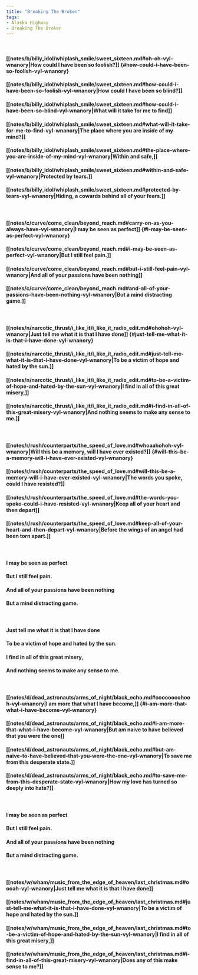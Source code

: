 ```yaml
---
title: "Breaking The Broken"
tags:
- Alaska Highway
- Breaking The Broken
---
```

&nbsp;
#### [[notes/b/billy_idol/whiplash_smile/sweet_sixteen.md#oh-oh-vyl-wnanory|How could I have been so foolish?]] {#how-could-i-have-been-so-foolish-vyl-wnanory}
#### [[notes/b/billy_idol/whiplash_smile/sweet_sixteen.md#how-could-i-have-been-so-foolish-vyl-wnanory|How could I have been so blind?]]
#### [[notes/b/billy_idol/whiplash_smile/sweet_sixteen.md#how-could-i-have-been-so-blind-vyl-wnanory|What will it take for me to find]]
#### [[notes/b/billy_idol/whiplash_smile/sweet_sixteen.md#what-will-it-take-for-me-to-find-vyl-wnanory|The place where you are inside of my mind?]]
#### [[notes/b/billy_idol/whiplash_smile/sweet_sixteen.md#the-place-where-you-are-inside-of-my-mind-vyl-wnanory|Within and safe,]]
#### [[notes/b/billy_idol/whiplash_smile/sweet_sixteen.md#within-and-safe-vyl-wnanory|Protected by tears.]]
#### [[notes/b/billy_idol/whiplash_smile/sweet_sixteen.md#protected-by-tears-vyl-wnanory|Hiding, a cowards behind all of your fears.]]
&nbsp;
#### [[notes/c/curve/come_clean/beyond_reach.md#carry-on-as-you-always-have-vyl-wnanory|I may be seen as perfect]] {#i-may-be-seen-as-perfect-vyl-wnanory}
#### [[notes/c/curve/come_clean/beyond_reach.md#i-may-be-seen-as-perfect-vyl-wnanory|But I still feel pain.]]
#### [[notes/c/curve/come_clean/beyond_reach.md#but-i-still-feel-pain-vyl-wnanory|And all of your passions have been nothing]]
#### [[notes/c/curve/come_clean/beyond_reach.md#and-all-of-your-passions-have-been-nothing-vyl-wnanory|But a mind distracting game.]]
&nbsp;
#### [[notes/n/narcotic_thrust/i_like_it/i_like_it_radio_edit.md#ohohoh-vyl-wnanory|Just tell me what it is that I have done]] {#just-tell-me-what-it-is-that-i-have-done-vyl-wnanory}
#### [[notes/n/narcotic_thrust/i_like_it/i_like_it_radio_edit.md#just-tell-me-what-it-is-that-i-have-done-vyl-wnanory|To be a victim of hope and hated by the sun.]]
#### [[notes/n/narcotic_thrust/i_like_it/i_like_it_radio_edit.md#to-be-a-victim-of-hope-and-hated-by-the-sun-vyl-wnanory|I find in all of this great misery,]]
#### [[notes/n/narcotic_thrust/i_like_it/i_like_it_radio_edit.md#i-find-in-all-of-this-great-misery-vyl-wnanory|And nothing seems to make any sense to me.]]
&nbsp;
#### [[notes/r/rush/counterparts/the_speed_of_love.md#whoaahohoh-vyl-wnanory|Will this be a memory, will I have ever existed?]] {#will-this-be-a-memory-will-i-have-ever-existed-vyl-wnanory}
#### [[notes/r/rush/counterparts/the_speed_of_love.md#will-this-be-a-memory-will-i-have-ever-existed-vyl-wnanory|The words you spoke, could I have resisted?]]
#### [[notes/r/rush/counterparts/the_speed_of_love.md#the-words-you-spoke-could-i-have-resisted-vyl-wnanory|Keep all of your heart and then depart]]
#### [[notes/r/rush/counterparts/the_speed_of_love.md#keep-all-of-your-heart-and-then-depart-vyl-wnanory|Before the wings of an angel had been torn apart.]]
&nbsp;
#### I may be seen as perfect
#### But I still feel pain.
#### And all of your passions have been nothing
#### But a mind distracting game.
&nbsp;
#### Just tell me what it is that I have done
#### To be a victim of hope and hated by the sun.
#### I find in all of this great misery,
#### And nothing seems to make any sense to me.
&nbsp;
#### [[notes/d/dead_astronauts/arms_of_night/black_echo.md#oooooooohooh-vyl-wnanory|I am more that what I have become,]] {#i-am-more-that-what-i-have-become-vyl-wnanory}
#### [[notes/d/dead_astronauts/arms_of_night/black_echo.md#i-am-more-that-what-i-have-become-vyl-wnanory|But am naive to have believed that you were the one]]
#### [[notes/d/dead_astronauts/arms_of_night/black_echo.md#but-am-naive-to-have-believed-that-you-were-the-one-vyl-wnanory|To save me from this desperate state.]]
#### [[notes/d/dead_astronauts/arms_of_night/black_echo.md#to-save-me-from-this-desperate-state-vyl-wnanory|How my love has turned so deeply into hate?]]
&nbsp;
#### I may be seen as perfect
#### But I still feel pain.
#### And all of your passions have been nothing
#### But a mind distracting game.
&nbsp;
#### [[notes/w/wham/music_from_the_edge_of_heaven/last_christmas.md#oooah-vyl-wnanory|Just tell me what it is that I have done]]
#### [[notes/w/wham/music_from_the_edge_of_heaven/last_christmas.md#just-tell-me-what-it-is-that-i-have-done-vyl-wnanory|To be a victim of hope and hated by the sun.]]
#### [[notes/w/wham/music_from_the_edge_of_heaven/last_christmas.md#to-be-a-victim-of-hope-and-hated-by-the-sun-vyl-wnanory|I find in all of this great misery,]]
#### [[notes/w/wham/music_from_the_edge_of_heaven/last_christmas.md#i-find-in-all-of-this-great-misery-vyl-wnanory|Does any of this make sense to me?]]
